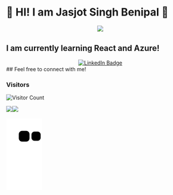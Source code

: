 # 👋 HI! I am Jasjot Singh Benipal 👋
<div id="header" align="center">
  <img src="https://media.giphy.com/media/M9gbBd9nbDrOTu1Mqx/giphy.gif" width="100"/>
</div>

## I am currently learning React and Azure!

<div id="badges" align="center">
  <a href="https://www.linkedin.com/in/jasjotsbenipal/">
    <img src="https://img.shields.io/badge/LinkedIn-blue?style=for-the-badge&logo=linkedin&logoColor=white" alt="LinkedIn Badge"/>
  </a>
</div>
## Feel free to connect with me!

### Visitors
![Visitor Count](https://profile-counter.glitch.me/{JasjotBenipal}/count.svg)


<img height = "180em" src="https://github-readme-stats.vercel.app/api?username=JasjotBenipal&show_icons=true"/><img height = "180em" src="https://github-readme-stats.vercel.app/api/top-langs?username=JasjotBenipal&layout=compact"/>

![Snake animation](https://github.com/JasjotBenipal/JasjotBenipal/blob/output/github-contribution-grid-snake.svg)

<!--
Link to geekforgeeks for the  python stuff:https://www.geeksforgeeks.org/python-projects-beginner-to-advanced/
Links to creating readme.md: 
https://www.sitepoint.com/github-profile-readme/
https://bootcamp.uxdesign.cc/how-to-design-an-attractive-github-profile-readme-3618d6c53783
https://javascript.plainenglish.io/how-to-create-an-awesome-github-profile-readme-a474d5b45645


### Hi there 👋

**JasjotBenipal/JasjotBenipal** is a ✨ _special_ ✨ repository because its `README.md` (this file) appears on your GitHub profile.

Here are some ideas to get you started:

- 🔭 I’m currently working on ...
- 🌱 I’m currently learning ...
- 👯 I’m looking to collaborate on ...
- 🤔 I’m looking for help with ...
- 💬 Ask me about ...
- 📫 How to reach me: ...
- 😄 Pronouns: ...
- ⚡ Fun fact: ...
-->
